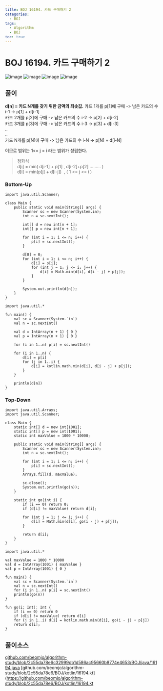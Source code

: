 ```yaml
---
title: BOJ 16194. 카드 구매하기 2
categories:
  - BOJ
tags:
  - Algorithm
  - BOJ
toc: true
---
```


# **BOJ 16194. 카드 구매하기 2**
![image](https://user-images.githubusercontent.com/39984656/134814571-64f10588-ede5-4ec7-b7e2-39c5ed97c1f6.png)
![image](https://user-images.githubusercontent.com/39984656/134814574-6339898e-bad7-419d-a4e9-cea444a2755f.png)
![image](https://user-images.githubusercontent.com/39984656/134814578-55a62ac8-aad4-4ff6-9353-a64591177cba.png)
![image](https://user-images.githubusercontent.com/39984656/134814580-1da17adc-89db-4c3e-ab1f-cb887815cf74.png)

## **풀이**
**d[n] = 카드 N개를 갖기 위한 금액의 최솟값.**
카드 1개를 p[1]에 구매 -> 남은 카드의 수 i-1 -> p[1] + d[i-1]  
카드 2개를 p[2]에 구매 -> 남은 카드의 수 i-2 -> p[2] + d[i-2]  
카드 3개를 p[3]에 구매 -> 남은 카드의 수 i-3 -> p[3] + d[i-3]  
..  
..  
카드 N개를 p[N]에 구매 -> 남은 카드의 수 i-N -> p[N] + d[i-N]   
  
이므로 범위는 1<= j = i 라는 범위가 성립한다.  
  
> 점화식  
> d\[i\] = min( d\[i-1\] + p\[1\] , d\[i-2\]+p\[2\] ……… )  
> d\[i\] = min(p\[j\] + d\[i-j\])  , ( 1 <= j <= i )

### **Bottom-Up**
```
import java.util.Scanner;

class Main {
    public static void main(String[] args) {
        Scanner sc = new Scanner(System.in);
        int n = sc.nextInt();

        int[] d = new int[n + 1];
        int[] p = new int[n + 1];

        for (int i = 1; i <= n; i++) {
            p[i] = sc.nextInt();
        }

        d[0] = 0;
        for (int i = 1; i <= n; i++) {
            d[i] = p[i];
            for (int j = 1; j <= i; j++) {
                d[i] = Math.min(d[i], d[i - j] + p[j]);
            }
        }

        System.out.println(d[n]);
    }
}
```

```
import java.util.*

fun main() {
    val sc = Scanner(System.`in`)
    val n = sc.nextInt()

    val d = IntArray(n + 1) { 0 }
    val p = IntArray(n + 1) { 0 }

    for (i in 1..n) p[i] = sc.nextInt()

    for (i in 1..n) {
        d[i] = p[i]
        for (j in 1..i) {
            d[i] = kotlin.math.min(d[i], d[i - j] + p[j]);
        }
    }

    println(d[n])
}
```

### **Top-Down**
```
import java.util.Arrays;
import java.util.Scanner;

class Main {
    static int[] d = new int[1001];
    static int[] p = new int[1001];
    static int maxValue = 1000 * 10000;

    public static void main(String[] args) {
        Scanner sc = new Scanner(System.in);
        int n = sc.nextInt();

        for (int i = 1; i <= n; i++) {
            p[i] = sc.nextInt();
        }
        Arrays.fill(d, maxValue);

        sc.close();
        System.out.println(go(n));
    }

    static int go(int i) {
        if (i == 0) return 0;
        if (d[i] != maxValue) return d[i];

        for (int j = 1; j <= i; j++) {
            d[i] = Math.min(d[i], go(i - j) + p[j]);
        }

        return d[i];
    }
}
```

```
import java.util.*

val maxValue = 1000 * 10000
val d = IntArray(1001) { maxValue }
val p = IntArray(1001) { 0 }

fun main() {
    val sc = Scanner(System.`in`)
    val n = sc.nextInt()
    for (i in 1..n) p[i] = sc.nextInt()
    println(go(n))
}

fun go(i: Int): Int {
    if (i == 0) return 0
    if (d[i] != maxValue) return d[i]
    for (j in 1..i) d[i] = kotlin.math.min(d[i], go(i - j) + p[j])
    return d[i];
}
```

## 풀이소스
[github.com/beomjo/algorithm-study/blob/2c55da78e6c32999db1d586ac95660b8774e4653/BOJ/java/16194.java](https://github.com/beomjo/algorithm-study/blob/2c55da78e6c32999db1d586ac95660b8774e4653/BOJ/java/16194.java)
[github.com/beomjo/algorithm-study/blob/2c55da78e6/BOJ/kotlin/16194.kt](https://github.com/beomjo/algorithm-study/blob/2c55da78e6/BOJ/kotlin/16194.kt